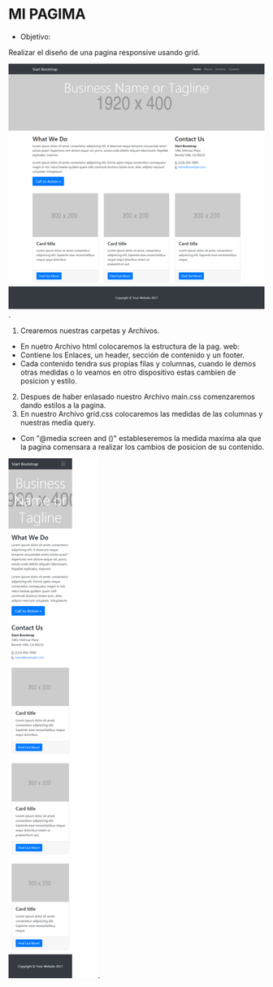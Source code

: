 # MI PAGIMA

- Objetivo:

Realizar el diseño de una pagina responsive usando grid.


![Texto alternativo](assets/images/pagina.png).

1. Crearemos nuestras carpetas y Archivos.
 - En nuetro Archivo html colocaremos la estructura de la pag. web:
 - Contiene los Enlaces, un header, sección de contenido y un footer.
 - Cada contenido tendra sus propias filas y columnas, cuando le demos otras medidas o lo veamos en otro dispositivo estas cambien de posicion y estilo.

 2. Despues de haber enlasado nuestro Archivo main.css comenzaremos dando estilos a la pagina.
 3. En nuestro Archivo grid.css colocaremos las medidas de las columnas y nuestras media query.
 - Con "@media screen and ()" estableseremos la medida maxima ala que la pagina comensara a realizar los cambios de posicion de su contenido.  


 ![Texto alternativo](assets/images/responsive.png).


  <!-- Nota: Mi media query no funciono :( intentende dando un color al body en cierta medida y no lo hace. hacer unas columnas que pasaran a un ancho de 100% tampoco hacia el cambio.
  - si tengo elazado mi archivo y mi viewport en meta, lo revise varias veces y no encontré el error.  -->
